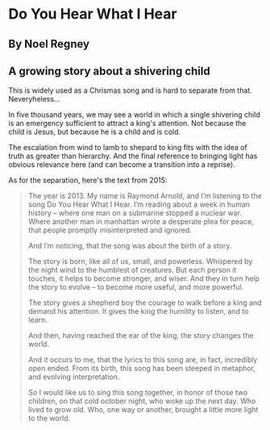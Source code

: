 #  Do You Hear What I Hear
## By Noel Regney
## A growing story about a shivering child

This is widely used as a Chrismas song and is hard to separate from
that.  Neveryheless...

In five thousand years, we may see a world in which a single shivering
child is an emergency sufficient to attract a king's attention.  Not
because the child is Jesus, but because he is a child and is cold.

The escalation from wind to lamb to shepard to king fits with the idea
of truth as greater than hierarchy. And the final reference to
bringing light has obvious relevance here (and can become a transition
into a reprise).

As for the separation, here's the text from 2015:

> The year is 2013. My name is Raymond Arnold, and I’m listening to the
> song Do You Hear What I Hear. I’m reading about a week in human
> history – where one man on a submarine stopped a nuclear war. Where
> another man in manhattan wrote a desperate plea for peace, that people
> promptly misinterpreted and ignored.
> 
> And I’m noticing, that the song was about the birth of a story.
> 
> The story is born, like all of us, small, and powerless. Whispered by
> the night wind to the humblest of creatures. But each person it
> touches, it helps to become stronger, and wiser. And they in turn help
> the story to evolve – to become more useful, and more powerful.
> 
> The story gives a shepherd boy the courage to walk before a king and
> demand his attention. It gives the king the humility to listen, and to
> learn.
> 
> And then, having reached the ear of the king, the story changes the
> world.
> 
> And it occurs to me, that the lyrics to this song are, in fact,
> incredibly open ended. From its birth, this song has been steeped in
> metaphor, and evolving interpretation.
> 
> So I would like us to sing this song together, in honor of those two
> children, on that cold october night, who woke up the next day. Who
> lived to grow old. Who, one way or another, brought a little more
> light to the world.
